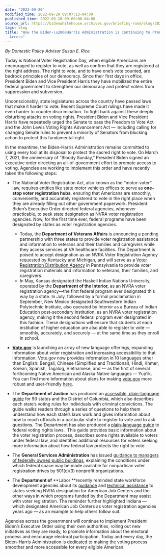 ```yaml
---
date: '2022-09-20'
modified_time: 2022-09-20 09:07:13-04:00
published_time: 2022-09-20 09:00:00-04:00
source_url: https://bidenwhitehouse.archives.gov/briefing-room/blog/2022/09/20/how-the-biden-harris-administration-is-continuing-to-promote-voting-access/
tags: blog
title: "How the Biden-\u2060Harris Administration is Continuing to Promote Voting\_\
  Access"
---
```

 
*By Domestic Policy Advisor Susan E. Rice*

Today is National Voter Registration Day, when eligible Americans are
encouraged to register to vote, as well as confirm that they are
registered at the right address. The right to vote, and to have one’s
vote counted, are bedrock principles of our democracy. Since their first
days in office, President Biden and Vice President Harris they have
mobilized the entire federal government to strengthen our democracy and
protect voters from suppression and subversion. 

Unconscionably, state legislatures across the country have passed laws
that make it harder to vote. Recent Supreme Court rulings have made it
even harder to counter discrimination. To fight back against these
deeply disturbing attacks on voting rights, President Biden and Vice
President Harris have repeatedly urged the Senate to pass the Freedom to
Vote Act and the John Lewis Voting Rights Advancement Act — including
calling for changing Senate rules to prevent a minority of Senators from
blocking action to protect this fundamental right.

In the meantime, the Biden-Harris Administration remains committed to
using every tool at its disposal to protect the sacred right to vote. On
March 7, 2021, the anniversary of “Bloody Sunday,” President Biden
signed an executive order directing an all-of-government effort to
promote access to voting. Agencies are working to implement this order
and have recently taken the following steps:

-   The National Voter Registration Act, also known as the “motor-voter”
    law, requires entities like state motor vehicles offices to serve as
    **one-stop voter registration hubs**, ensuring that Americans are
    smoothly, conveniently, and accurately registered to vote in the
    right place when they are already filling out other government
    paperwork. President Biden’s Executive Order directed federal
    agencies, whenever practicable, to seek state designation as NVRA
    voter registration agencies. Now, for the first time ever, federal
    programs have been designated by states as voter registration
    agencies.
    -   Today, the **Department of Veterans Affairs** is announcing a
        pending partnership with three states to provide voter
        registration assistance and information to veterans and their
        families and caregivers while they access services at VA
        healthcare facilities. The Department is poised to accept
        designation as an NVRA Voter Registration Agency requested by
        Kentucky and Michigan, and will serve as a [Voter Registration
        Distribution
        Agency](https://www.governor.pa.gov/wp-content/uploads/2022/09/20220907-EO-2022-03-Final-Executed.pdf)
        in Pennsylvania to provide voter registration materials and
        information to veterans, their families, and caregivers.

    <!-- -->

    -   In May, Kansas designated the Haskell Indian Nations University,
        operated by the **Department of the Interior,** as an NVRA voter
        registration agency—the first federal program ever designated
        this way by a state. In July, followed by a formal proclamation
        in September, New Mexico designated Southwestern Indian
        Polytechnic Institute, also operated by Interior as a Bureau of
        Indian Education post-secondary institution, as an NVRA voter
        registration agency, making it the second federal program ever
        designated in this fashion. These designations will ensure that
        students at each institution of higher education are also able
        to register to vote — smoothly, accurately, and securely — at
        the same time as they enroll in school.
-   [**Vote.gov**](https://www.vote.gov) is launching an array of new
    language offerings, expanding information about voter registration
    and increasing accessibility to that information. Vote.gov now
    provides information in 10 languages other than English: Bengali,
    Chinese (Simplified and Traditional), Hindi, Khmer, Korean, Spanish,
    Tagalog, Vietnamese, and — as the first of several forthcoming
    Native American and Alaska Native languages — Yup’ik. You can find
    more information about plans for making
    [vote.gov](https://www.vote.gov) more robust and user-friendly
    [here](https://vote.gov/promoting-access-to-voting/).
-   The **Department of Justice** has produced an [accessible,
    plain-language
    guide](https://www.justice.gov/voting/file/1507306/download) for 50
    states and the District of Columbia, which also describes each
    state’s voting rules for individuals with criminal convictions. The
    guide walks readers through a series of questions to help them
    understand how each state’s laws work and gives information about
    how to reach officials in a particular state to register to vote and
    to ask questions. The Department has also produced a [plain-language
    guide](https://www.justice.gov/file/1517936/download) to federal
    voting rights laws.  This guide provides basic information about the
    voter registration process, describes some rights available to
    voters under federal law, and identifies additional resources for
    voters seeking more information about how federal law protects the
    right to vote.
-   The **General Services Administration** has issued [guidance to
    managers of federally owned public
    buildings](https://www.gsa.gov/policy-regulations/policy/real-property-policy/federal-meeting-facilities#vote),
    explaining the conditions under which federal space may be made
    available for nonpartisan voter registration drives by 501(c)(3)
    nonprofit organizations.
-   The **Department of** **Labor **recently reminded state workforce
    development agencies about its
    [guidance](https://www.dol.gov/agencies/eta/advisories/training-and-employment-guidance-letter-no-08-21)
    and [technical
    assistance](https://www.workforcegps.org/events/2022/03/31/17/56/Overview-Providing-Access-to-Voting-Through-the-American-Job-Center-Network)
    to states seeking NVRA designation for American Job Centers and the
    other ways in which programs funded by the Department may assist
    with voter registration. The reminder further highlighted Indiana —
    which designated American Job Centers as voter registration agencies
    years ago — as an example to help others follow suit.

Agencies across the government will continue to implement President
Biden’s Executive Order using their own authorities, rolling out new
initiatives as they are ready, to promote information about the
electoral process and encourage electoral participation. Today and every
day, the Biden-Harris Administration is dedicated to making the voting
process smoother and more accessible for every eligible American.
